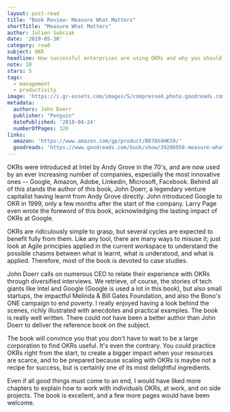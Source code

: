 ```yaml
---
layout: post-read
title: "Book Review: Measure What Matters"
shortTitle: "Measure What Matters"
author: Julien Sobczak
date: '2019-05-30'
category: read
subject: OKR
headline: How successful enterprises are using OKRs and why you should start using them.
note: 18
stars: 5
tags:
  - management
  - productivity
image: 'https://i.gr-assets.com/images/S/compressed.photo.goodreads.com/books/1521104315l/39286958._SY475_.jpg'
metadata:
  authors: John Doerr
  publisher: "Penguin"
  datePublished: '2018-04-24'
  numberOfPages: 320
links:
  amazon: 'https://www.amazon.com/gp/product/B078X4HKS9/'
  goodreads: 'https://www.goodreads.com/book/show/39286958-measure-what-matters'
---
```


OKRs were introduced at Intel by Andy Grove in the 70's, and are now used by an ever increasing number of companies, especially the most innovative ones -- Google, Amazon, Adobe, Linkedin, Microsoft, Facebook. Behind all of this stands the author of this book, John Doerr, a legendary venture capitalist having learnt from Andy Grove directly. John introduced Google to OKR in 1999, only a few months after the start of the company. Larry Page even wrote the foreword of this book, acknowledging the lasting impact of OKRs at Google.

OKRs are ridiculously simple to grasp, but several cycles are expected to benefit fully from them. Like any tool, there are many ways to misuse it; just look at Agile principles applied in the current workspace to understand the possible chasms between what is learnt, what is understood, and what is applied. Therefore, most of the book is devoted to case studies.

John Doerr calls on numerous CEO to relate their experience with OKRs through diversified interviews. We retrieve, of course, the stories of tech giants like Intel and Google (Google is used a lot in this book), but also small startups, the impactful Melinda & Bill Gates Foundation, and also the Bono's ONE campaign to end poverty. I really enjoyed having a look behind the scenes, richly illustrated with anecdotes and practical examples. The book is really well written. There could not have been a better author than John Doerr to deliver the reference book on the subject.

The book will convince you that you don't have to wait to be a large corporation to find OKRs useful. It's even the contrary. You could practice OKRs right from the start, to create a bigger impact when your resources are scarce, and to be prepared because scaling with OKRs is maybe not a recipe for success, but is certainly one of its most delightful ingredients.

Even if all good things must come to an end, I would have liked more chapters to explain how to work with individuals OKRs, at work, and on side projects. The book is excellent, and a few more pages would have been welcome.
